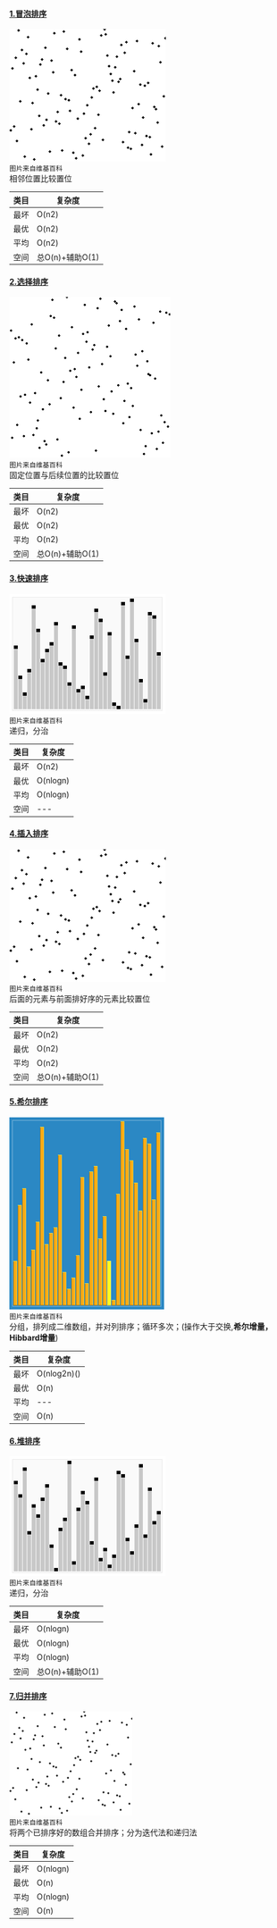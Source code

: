 #### [1.冒泡排序](src/algorithms/sort/BubbleSort.java)
![image](https://github.com/Zzechen/StructuresAndAlgorithms/blob/master/src/algorithms/imgs/sort_bubble_anim.gif)  
`图片来自维基百科`  
相邻位置比较置位  

|     类目    |    复杂度   |  
| ----------- | ----------- |  
|     最坏    |    O(n2)   |   
|     最优    |    O(n2)   |  
|     平均    |    O(n2)   |  
|     空间    |    总O(n)+辅助O(1)   |
#### [2.选择排序](src/algorithms/sort/SelectSort.java)
![image](https://github.com/Zzechen/StructuresAndAlgorithms/blob/master/src/algorithms/imgs/sort_selection_anim.gif)  
`图片来自维基百科`  
固定位置与后续位置的比较置位

|     类目    |    复杂度   |  
| ----------- | ----------- |  
|     最坏    |    O(n2)   |   
|     最优    |    O(n2)   |  
|     平均    |    O(n2)   |  
|     空间    |    总O(n)+辅助O(1)   |
#### [3.快速排序](src/algorithms/sort/QuickSort.java)
![image](https://github.com/Zzechen/StructuresAndAlgorithms/blob/master/src/algorithms/imgs/sort_quicksort_anim.gif)  
`图片来自维基百科`  
递归，分治

|     类目    |    复杂度   |  
| ----------- | ----------- |  
|     最坏    |     O(n2)  |   
|     最优    |     O(nlogn)  |  
|     平均    |     O(nlogn)  |  
|     空间    |     ---   |
#### [4.插入排序](src/algorithms/sort/InsertSort.java)
![image](https://github.com/Zzechen/StructuresAndAlgorithms/blob/master/src/algorithms/imgs/sort_insertion_anim.gif)  
`图片来自维基百科`  
后面的元素与前面排好序的元素比较置位

|     类目    |    复杂度   |  
| ----------- | ----------- |  
|     最坏    |     O(n2)  |   
|     最优    |     O(n2)  |  
|     平均    |     O(n2)  |  
|     空间    |     总O(n)+辅助O(1)   |
#### [5.希尔排序](src/algorithms/sort/ShellSort.java)
![image](https://github.com/Zzechen/StructuresAndAlgorithms/blob/master/src/algorithms/imgs/sort_shell_anim.gif)  
`图片来自维基百科`  
分组，排列成二维数组，并对列排序；循环多次；(操作大于交换,**希尔增量，Hibbard增量**)

|     类目    |    复杂度   |  
| ----------- | ----------- |  
|     最坏    |     O(nlog2n)()  |   
|     最优    |     O(n)  |  
|     平均    |     --- |  
|     空间    |     O(n)   |
#### [6.堆排序](src/algorithms/sort/HeapSort.java)
![image](https://github.com/Zzechen/StructuresAndAlgorithms/blob/master/src/algorithms/imgs/sort_heap_anim.gif)  
`图片来自维基百科`  
递归，分治

|     类目    |    复杂度   |  
| ----------- | ----------- |  
|     最坏    |     O(nlogn)  |   
|     最优    |     O(nlogn)  |  
|     平均    |     O(nlogn)  |  
|     空间    |     总O(n)+辅助O(1)   |
#### [7.归并排序](src/algorithms/sort/MergeSort.java)
![image](https://github.com/Zzechen/StructuresAndAlgorithms/blob/master/src/algorithms/imgs/sort_merge_anim.gif)  
`图片来自维基百科`  
将两个已排序好的数组合并排序；分为迭代法和递归法

|     类目    |    复杂度   |  
| ----------- | ----------- |  
|     最坏    |     O(nlogn)  |   
|     最优    |     O(n)  |  
|     平均    |     O(nlogn)  |  
|     空间    |     O(n)   |